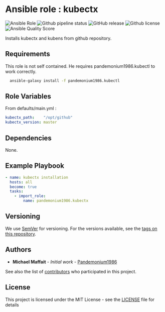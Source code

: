 # Ansible role : kubectx

![Ansible Role](https://img.shields.io/ansible/role/50928?logo=ansible)
![Github pipeline status](https://github.com/Pandemonium1986/ansible-role-kubectx/workflows/Molecule:%20Github%20actions%20pipeline/badge.svg)
![GitHub release](https://img.shields.io/github/release/Pandemonium1986/ansible-role-kubectx.svg?logo=github)
![Github license](https://img.shields.io/github/license/Pandemonium1986/ansible-role-kubectx.svg?logo=github)
![Ansible Quality Score](https://img.shields.io/ansible/quality/50928?logo=ansible)

Installs kubectx and kubens from github repository.

## Requirements

This role is not self contained. He requires pandemonium1986.kubectl to work correctly.

```sh
  ansible-galaxy install -f pandemonium1986.kubectl
```

## Role Variables

From defaults/main.yml :

```yaml
kubectx_path:    "/opt/github"
kubectx_version: master
```

## Dependencies

None.

## Example Playbook

```yaml
- name: kubectx installation
  hosts: all
  become: true
  tasks:
    - import_role:
        name: pandemonium1986.kubectx
```

## Versioning

We use [SemVer](http://semver.org/) for versioning. For the versions available, see the [tags on this repository](https://github.com/Pandemonium1986/ansible-role-kubectx/tags).

## Authors

-   **Michael Maffait** - _Initial work_ - [Pandemonium1986](https://github.com/Pandemonium1986)

See also the list of [contributors](https://github.com/your/project/contributors) who participated in this project.

## License

This project is licensed under the MIT License - see the [LICENSE](./LICENSE) file for details
